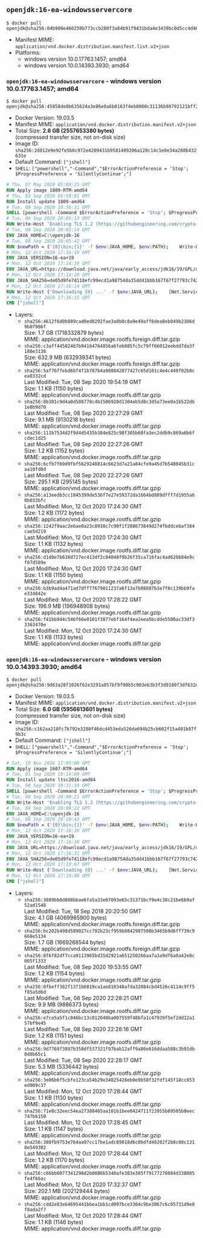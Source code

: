 ## `openjdk:16-ea-windowsservercore`

```console
$ docker pull openjdk@sha256:04b900e460259b773ccb280f3a84b91f9431bda4e3439bc0d5cc4d4637f08157
```

-	Manifest MIME: `application/vnd.docker.distribution.manifest.list.v2+json`
-	Platforms:
	-	windows version 10.0.17763.1457; amd64
	-	windows version 10.0.14393.3930; amd64

### `openjdk:16-ea-windowsservercore` - windows version 10.0.17763.1457; amd64

```console
$ docker pull openjdk@sha256:45858de8b635624a3e86e0a6b8163f4eb0060c31136b98792121bff2c7cfbde6
```

-	Docker Version: 19.03.5
-	Manifest MIME: `application/vnd.docker.distribution.manifest.v2+json`
-	Total Size: **2.6 GB (2557653380 bytes)**  
	(compressed transfer size, not on-disk size)
-	Image ID: `sha256:2d812e9e92fe5b6c972e4209431b9581409206a120c14c1e8e34a288b432631e`
-	Default Command: `["jshell"]`
-	`SHELL`: `["powershell","-Command","$ErrorActionPreference = 'Stop'; $ProgressPreference = 'SilentlyContinue';"]`

```dockerfile
# Thu, 07 May 2020 05:09:25 GMT
RUN Apply image 1809-RTM-amd64
# Thu, 03 Sep 2020 05:59:01 GMT
RUN Install update 1809-amd64
# Tue, 08 Sep 2020 19:36:31 GMT
SHELL [powershell -Command $ErrorActionPreference = 'Stop'; $ProgressPreference = 'SilentlyContinue';]
# Tue, 08 Sep 2020 20:05:13 GMT
RUN Write-Host 'Enabling TLS 1.2 (https://githubengineering.com/crypto-removal-notice/) ...'; 	$tls12RegBase = 'HKLM:\\SYSTEM\CurrentControlSet\Control\SecurityProviders\SCHANNEL\Protocols\TLS 1.2'; 	if (Test-Path $tls12RegBase) { throw ('"{0}" already exists!' -f $tls12RegBase) }; 	New-Item -Path ('{0}/Client' -f $tls12RegBase) -Force; 	New-Item -Path ('{0}/Server' -f $tls12RegBase) -Force; 	New-ItemProperty -Path ('{0}/Client' -f $tls12RegBase) -Name 'DisabledByDefault' -PropertyType DWORD -Value 0 -Force; 	New-ItemProperty -Path ('{0}/Client' -f $tls12RegBase) -Name 'Enabled' -PropertyType DWORD -Value 1 -Force; 	New-ItemProperty -Path ('{0}/Server' -f $tls12RegBase) -Name 'DisabledByDefault' -PropertyType DWORD -Value 0 -Force; 	New-ItemProperty -Path ('{0}/Server' -f $tls12RegBase) -Name 'Enabled' -PropertyType DWORD -Value 1 -Force
# Tue, 08 Sep 2020 20:05:14 GMT
ENV JAVA_HOME=C:\openjdk-16
# Tue, 08 Sep 2020 20:05:42 GMT
RUN $newPath = ('{0}\bin;{1}' -f $env:JAVA_HOME, $env:PATH); 	Write-Host ('Updating PATH: {0}' -f $newPath); 	setx /M PATH $newPath
# Mon, 12 Oct 2020 17:14:19 GMT
ENV JAVA_VERSION=16-ea+19
# Mon, 12 Oct 2020 17:14:19 GMT
ENV JAVA_URL=https://download.java.net/java/early_access/jdk16/19/GPL/openjdk-16-ea+19_windows-x64_bin.zip
# Mon, 12 Oct 2020 17:14:20 GMT
ENV JAVA_SHA256=de05d9fe7d118efc99ecd1a98754da35dd41bbb167f67f27793c7429653178d2
# Mon, 12 Oct 2020 17:16:14 GMT
RUN Write-Host ('Downloading {0} ...' -f $env:JAVA_URL); 	[Net.ServicePointManager]::SecurityProtocol = [Net.SecurityProtocolType]::Tls12; 	Invoke-WebRequest -Uri $env:JAVA_URL -OutFile 'openjdk.zip'; 	Write-Host ('Verifying sha256 ({0}) ...' -f $env:JAVA_SHA256); 	if ((Get-FileHash openjdk.zip -Algorithm sha256).Hash -ne $env:JAVA_SHA256) { 		Write-Host 'FAILED!'; 		exit 1; 	}; 		Write-Host 'Expanding ...'; 	New-Item -ItemType Directory -Path C:\temp | Out-Null; 	Expand-Archive openjdk.zip -DestinationPath C:\temp; 	Move-Item -Path C:\temp\* -Destination $env:JAVA_HOME; 	Remove-Item C:\temp; 		Write-Host 'Removing ...'; 	Remove-Item openjdk.zip -Force; 		Write-Host 'Verifying install ...'; 	Write-Host '  javac --version'; javac --version; 	Write-Host '  java --version'; java --version; 		Write-Host 'Complete.'
# Mon, 12 Oct 2020 17:16:15 GMT
CMD ["jshell"]
```

-	Layers:
	-	`sha256:4612f6d0b889cad0ed0292fae3a0b0c8a9e49aff6dea8eb049b2386d9b07986f`  
		Size: 1.7 GB (1718332879 bytes)  
		MIME: application/vnd.docker.image.rootfs.foreign.diff.tar.gzip
	-	`sha256:c3aff44502467b94164764856a6feb805fc5c79ff66012eebdd7da3f180e3138`  
		Size: 632.9 MB (632939341 bytes)  
		MIME: application/vnd.docker.image.rootfs.foreign.diff.tar.gzip
	-	`sha256:5af76ffebd6bf4f1b787b4a988842077427c65d101c4e4c449f02b8cea0332cd`  
		Last Modified: Tue, 08 Sep 2020 19:54:19 GMT  
		Size: 1.1 KB (1150 bytes)  
		MIME: application/vnd.docker.image.rootfs.diff.tar.gzip
	-	`sha256:8b301c9d4a0d508778c4b1506920d1304eb5d8c3d5a73ee0a1b522db1e8b9d70`  
		Last Modified: Tue, 08 Sep 2020 22:27:29 GMT  
		Size: 9.1 MB (9130218 bytes)  
		MIME: application/vnd.docker.image.rootfs.diff.tar.gzip
	-	`sha256:111b7534d2f9d4d5435b384e825c98f305b60fa3ec2ddb9c869a6b6fcdec1d25`  
		Last Modified: Tue, 08 Sep 2020 22:27:26 GMT  
		Size: 1.2 KB (1152 bytes)  
		MIME: application/vnd.docker.image.rootfs.diff.tar.gzip
	-	`sha256:6cfb7f69d9fbf5629248814c6623d7a21a84cfe9a45d7b548045b31caa10fd0d`  
		Last Modified: Tue, 08 Sep 2020 22:27:26 GMT  
		Size: 295.1 KB (295145 bytes)  
		MIME: application/vnd.docker.image.rootfs.diff.tar.gzip
	-	`sha256:a13eedb3cc1845399de536f7e27e59372da1664bd889dfff7d1955a60b033bfc`  
		Last Modified: Mon, 12 Oct 2020 17:24:30 GMT  
		Size: 1.2 KB (1172 bytes)  
		MIME: application/vnd.docker.image.rootfs.diff.tar.gzip
	-	`sha256:1242f9aac2e6ae0a23c8910c7c90f1f288673849d274fbddcebaf384cae5d219`  
		Last Modified: Mon, 12 Oct 2020 17:24:30 GMT  
		Size: 1.1 KB (1132 bytes)  
		MIME: application/vnd.docker.image.rootfs.diff.tar.gzip
	-	`sha256:d1d0e7b638d727ec413df2c84048f9b26f35ca716fac4ad620b84e9cf07d589e`  
		Last Modified: Mon, 12 Oct 2020 17:24:30 GMT  
		Size: 1.1 KB (1150 bytes)  
		MIME: application/vnd.docker.image.rootfs.diff.tar.gzip
	-	`sha256:b3b9ad4a471ad7dff77679011237a6f13a7b08887b3e7f8c139bb9fae334842e`  
		Last Modified: Mon, 12 Oct 2020 17:28:22 GMT  
		Size: 196.9 MB (196948908 bytes)  
		MIME: application/vnd.docker.image.rootfs.diff.tar.gzip
	-	`sha256:f41bb9d4c546f66e0101f3877ebf164f4ea2eea5bcdde5500ac33df33363470e`  
		Last Modified: Mon, 12 Oct 2020 17:24:30 GMT  
		Size: 1.1 KB (1133 bytes)  
		MIME: application/vnd.docker.image.rootfs.diff.tar.gzip

### `openjdk:16-ea-windowsservercore` - windows version 10.0.14393.3930; amd64

```console
$ docker pull openjdk@sha256:9d63a28f1026f62e3291a857bf9f90b5c903eb3b3f3d9180f3df632eb9f9a519
```

-	Docker Version: 19.03.5
-	Manifest MIME: `application/vnd.docker.distribution.manifest.v2+json`
-	Total Size: **6.0 GB (5956613601 bytes)**  
	(compressed transfer size, not on-disk size)
-	Image ID: `sha256:c162aa218fc7b792e3280f46dcd453eda526da694b25cb602f15a401b87f9b3c`
-	Default Command: `["jshell"]`
-	`SHELL`: `["powershell","-Command","$ErrorActionPreference = 'Stop'; $ProgressPreference = 'SilentlyContinue';"]`

```dockerfile
# Sat, 19 Nov 2016 17:05:00 GMT
RUN Apply image 1607-RTM-amd64
# Tue, 01 Sep 2020 19:14:00 GMT
RUN Install update ltsc2016-amd64
# Tue, 08 Sep 2020 19:31:34 GMT
SHELL [powershell -Command $ErrorActionPreference = 'Stop'; $ProgressPreference = 'SilentlyContinue';]
# Tue, 08 Sep 2020 20:09:21 GMT
RUN Write-Host 'Enabling TLS 1.2 (https://githubengineering.com/crypto-removal-notice/) ...'; 	$tls12RegBase = 'HKLM:\\SYSTEM\CurrentControlSet\Control\SecurityProviders\SCHANNEL\Protocols\TLS 1.2'; 	if (Test-Path $tls12RegBase) { throw ('"{0}" already exists!' -f $tls12RegBase) }; 	New-Item -Path ('{0}/Client' -f $tls12RegBase) -Force; 	New-Item -Path ('{0}/Server' -f $tls12RegBase) -Force; 	New-ItemProperty -Path ('{0}/Client' -f $tls12RegBase) -Name 'DisabledByDefault' -PropertyType DWORD -Value 0 -Force; 	New-ItemProperty -Path ('{0}/Client' -f $tls12RegBase) -Name 'Enabled' -PropertyType DWORD -Value 1 -Force; 	New-ItemProperty -Path ('{0}/Server' -f $tls12RegBase) -Name 'DisabledByDefault' -PropertyType DWORD -Value 0 -Force; 	New-ItemProperty -Path ('{0}/Server' -f $tls12RegBase) -Name 'Enabled' -PropertyType DWORD -Value 1 -Force
# Tue, 08 Sep 2020 20:09:22 GMT
ENV JAVA_HOME=C:\openjdk-16
# Tue, 08 Sep 2020 20:10:43 GMT
RUN $newPath = ('{0}\bin;{1}' -f $env:JAVA_HOME, $env:PATH); 	Write-Host ('Updating PATH: {0}' -f $newPath); 	setx /M PATH $newPath
# Mon, 12 Oct 2020 17:16:30 GMT
ENV JAVA_VERSION=16-ea+19
# Mon, 12 Oct 2020 17:16:30 GMT
ENV JAVA_URL=https://download.java.net/java/early_access/jdk16/19/GPL/openjdk-16-ea+19_windows-x64_bin.zip
# Mon, 12 Oct 2020 17:16:31 GMT
ENV JAVA_SHA256=de05d9fe7d118efc99ecd1a98754da35dd41bbb167f67f27793c7429653178d2
# Mon, 12 Oct 2020 17:19:07 GMT
RUN Write-Host ('Downloading {0} ...' -f $env:JAVA_URL); 	[Net.ServicePointManager]::SecurityProtocol = [Net.SecurityProtocolType]::Tls12; 	Invoke-WebRequest -Uri $env:JAVA_URL -OutFile 'openjdk.zip'; 	Write-Host ('Verifying sha256 ({0}) ...' -f $env:JAVA_SHA256); 	if ((Get-FileHash openjdk.zip -Algorithm sha256).Hash -ne $env:JAVA_SHA256) { 		Write-Host 'FAILED!'; 		exit 1; 	}; 		Write-Host 'Expanding ...'; 	New-Item -ItemType Directory -Path C:\temp | Out-Null; 	Expand-Archive openjdk.zip -DestinationPath C:\temp; 	Move-Item -Path C:\temp\* -Destination $env:JAVA_HOME; 	Remove-Item C:\temp; 		Write-Host 'Removing ...'; 	Remove-Item openjdk.zip -Force; 		Write-Host 'Verifying install ...'; 	Write-Host '  javac --version'; javac --version; 	Write-Host '  java --version'; java --version; 		Write-Host 'Complete.'
# Mon, 12 Oct 2020 17:19:08 GMT
CMD ["jshell"]
```

-	Layers:
	-	`sha256:3889bb8d808bbae6fa5a33e07093e65c31371bcf9e4c38c21be6b9af52ad1548`  
		Last Modified: Tue, 18 Sep 2018 20:20:50 GMT  
		Size: 4.1 GB (4069985900 bytes)  
		MIME: application/vnd.docker.image.rootfs.foreign.diff.tar.gzip
	-	`sha256:bc202b498d589027cc702b23cf959b8842907508b3465b9d6ff739c9668e5134`  
		Size: 1.7 GB (1669268544 bytes)  
		MIME: application/vnd.docker.image.rootfs.foreign.diff.tar.gzip
	-	`sha256:8f6f82df7cca9113965bd35d2921a651250266aa7a3a9df6a0a42e8c005f1333`  
		Last Modified: Tue, 08 Sep 2020 19:53:55 GMT  
		Size: 1.2 KB (1154 bytes)  
		MIME: application/vnd.docker.image.rootfs.diff.tar.gzip
	-	`sha256:0fbeff382f1371b6819ca1ae810348afda32084cbd4526c4114c9ff5f85a5d6d`  
		Last Modified: Tue, 08 Sep 2020 22:28:21 GMT  
		Size: 9.9 MB (9886373 bytes)  
		MIME: application/vnd.docker.image.rootfs.diff.tar.gzip
	-	`sha256:e7ce5a5f1c846bc13c012040ba007559f48bfa1c47939f5ef2dd12a157bf9e45`  
		Last Modified: Tue, 08 Sep 2020 22:28:16 GMT  
		Size: 1.2 KB (1151 bytes)  
		MIME: application/vnd.docker.image.rootfs.diff.tar.gzip
	-	`sha256:9d7769f3897b358df537321f97bab12aff9a86e616ddaa588c3b91db0d0b65c1`  
		Last Modified: Tue, 08 Sep 2020 22:28:17 GMT  
		Size: 5.3 MB (5336442 bytes)  
		MIME: application/vnd.docker.image.rootfs.diff.tar.gzip
	-	`sha256:3e06b6f5cbfe123ca54b29e34825428eb0e9b58f32fdf145f18cc853ed909c37`  
		Last Modified: Mon, 12 Oct 2020 17:28:44 GMT  
		Size: 1.1 KB (1130 bytes)  
		MIME: application/vnd.docker.image.rootfs.diff.tar.gzip
	-	`sha256:71e0c32eec54ea27388465aa101b1bee0424711f23955b09505b0eec747b6150`  
		Last Modified: Mon, 12 Oct 2020 17:28:45 GMT  
		Size: 1.1 KB (1147 bytes)  
		MIME: application/vnd.docker.image.rootfs.diff.tar.gzip
	-	`sha256:380fb9753e764aa97cc17be1adc89018d6c0bdfd48202f2b8c08c1318e549302`  
		Last Modified: Mon, 12 Oct 2020 17:28:44 GMT  
		Size: 1.2 KB (1170 bytes)  
		MIME: application/vnd.docker.image.rootfs.diff.tar.gzip
	-	`sha256:c66bb0077341298d2b0086b5340afe383e305f79177278084d338005fe4f66ac`  
		Last Modified: Mon, 12 Oct 2020 17:32:37 GMT  
		Size: 202.1 MB (202129444 bytes)  
		MIME: application/vnd.docker.image.rootfs.diff.tar.gzip
	-	`sha256:cdd2e83e64695441bbea1bb1cd097bce3304c9be3067c6c05731d9e0f8ada2f7`  
		Last Modified: Mon, 12 Oct 2020 17:28:44 GMT  
		Size: 1.1 KB (1146 bytes)  
		MIME: application/vnd.docker.image.rootfs.diff.tar.gzip
